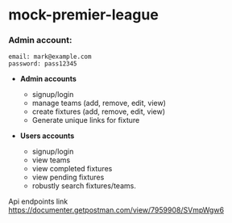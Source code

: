# mock-premier-league

### Admin account:

    email: mark@example.com
    password: pass12345

- **Admin accounts**

  - signup/login
  - manage teams (add, remove, edit, view)
  - create fixtures (add, remove, edit, view)
  - Generate unique links for fixture

- **Users accounts**
  - signup/login
  - view teams
  - view completed fixtures
  - view pending fixtures
  - robustly search fixtures/teams.

Api endpoints link https://documenter.getpostman.com/view/7959908/SVmpWgw6

